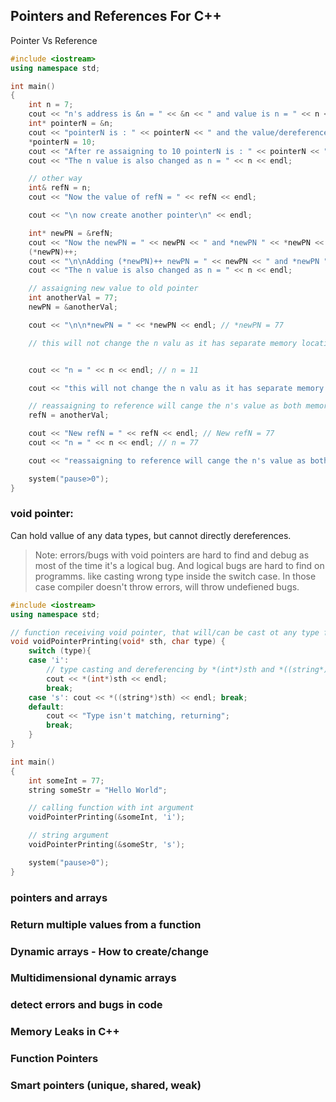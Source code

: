 ## Pointers and References For C++
Pointer Vs Reference
```cpp
#include <iostream>
using namespace std;

int main()
{
	int n = 7;
	cout << "n's address is &n = " << &n << " and value is n = " << n << endl;
	int* pointerN = &n;
	cout << "pointerN is : " << pointerN << " and the value/dereferenced of the *pointerN = " << *pointerN << endl;
	*pointerN = 10;
	cout << "After re assaigning to 10 pointerN is : " << pointerN << " and the value/dereferenced of the *pointerN = " << *pointerN << endl;
	cout << "The n value is also changed as n = " << n << endl;

	// other way
	int& refN = n;
	cout << "Now the value of refN = " << refN << endl;

	cout << "\n now create another pointer\n" << endl;

	int* newPN = &refN;
	cout << "Now the newPN = " << newPN << " and *newPN " << *newPN << endl;
	(*newPN)++;
	cout << "\n\nAdding (*newPN)++ newPN = " << newPN << " and *newPN " << *newPN << endl;
	cout << "The n value is also changed as n = " << n << endl;

	// assaigning new value to old pointer
	int anotherVal = 77;
	newPN = &anotherVal;

	cout << "\n\n*newPN = " << *newPN << endl; // *newPN = 77

	// this will not change the n valu as it has separate memory location


	cout << "n = " << n << endl; // n = 11

	cout << "this will not change the n valu as it has separate memory location\n\n" << endl;

	// reassaigning to reference will cange the n's value as both memory location is same;
	refN = anotherVal;

	cout << "New refN = " << refN << endl; // New refN = 77
	cout << "n = " << n << endl; // n = 77

	cout << "reassaigning to reference will cange the n's value as both memory location is same" << endl;

	system("pause>0");
}
```

### void pointer:
Can hold vallue of any data types, but cannot directly dereferences.
> Note: errors/bugs with void pointers are hard to find and debug as most of the time it's a logical bug. And logical bugs are hard to find on programms. like casting wrong type inside the switch case. In those case compiler doesn't throw errors, will throw undefiened bugs.

```cpp
#include <iostream>
using namespace std;

// function receiving void pointer, that will/can be cast ot any type from the function body
void voidPointerPrinting(void* sth, char type) {
	switch (type){
	case 'i': 
		// type casting and dereferencing by *(int*)sth and *((string*)sth), outer parenthesis is optional
		cout << *(int*)sth << endl;
		break;
	case 's': cout << *((string*)sth) << endl; break;
	default:
		cout << "Type isn't matching, returning";
		break;
	}
}

int main()
{
	int someInt = 77;
	string someStr = "Hello World";

	// calling function with int argument
	voidPointerPrinting(&someInt, 'i');

	// string argument
	voidPointerPrinting(&someStr, 's');

	system("pause>0");
}
```

### pointers and arrays

### Return multiple values from a function

### Dynamic arrays - How to create/change

### Multidimensional dynamic arrays

### detect errors and bugs in code

### Memory Leaks in C++

### Function Pointers


### Smart pointers (unique, shared, weak)